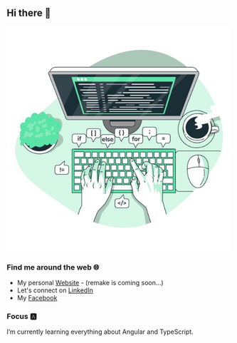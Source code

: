 ## Hi there 👋

![comp](comp.jpg)

### Find me around the web :globe_with_meridians:

* My personal [Website](https://my-portfolio-7ab4c.web.app/) - (remake is coming soon...)
* Let's connect on [LinkedIn](https://www.linkedin.com/in/giorgi-zhonzholadze-23b5a4204/)
* My [Facebook](https://www.facebook.com/zhonzholadze/)

### Focus :a: 
I’m currently learning everything about Angular and TypeScript.



